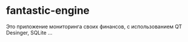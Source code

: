 # fantastic-engine
Это приложение мониторинга своих финансов, с использованием QT Desinger, SQLite ...
